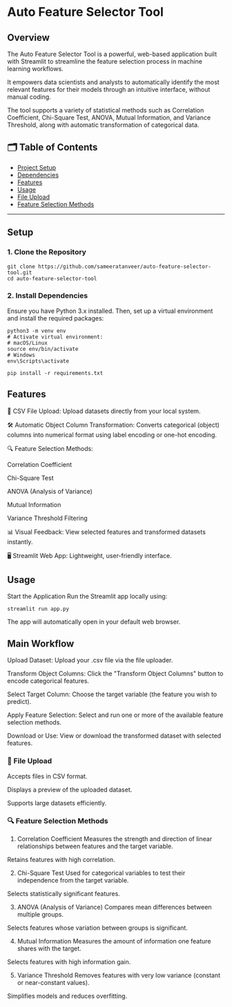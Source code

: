 # Auto Feature Selector Tool

## Overview
The Auto Feature Selector Tool is a powerful, web-based application built with Streamlit to streamline the feature selection process in machine learning workflows.

It empowers data scientists and analysts to automatically identify the most relevant features for their models through an intuitive interface, without manual coding.

The tool supports a variety of statistical methods such as Correlation Coefficient, Chi-Square Test, ANOVA, Mutual Information, and Variance Threshold, along with automatic transformation of categorical data.

## 🗂️ Table of Contents
- [Project Setup](#-setup)
- [Dependencies](#-dependencies)
- [Features](#-features)
- [Usage](#-usage)
- [File Upload](#-file-upload)
- [Feature Selection Methods](#-feature-selection-methods)

---


## Setup <a name="setup"></a>
### 1. Clone the Repository
```
git clone https://github.com/sameeratanveer/auto-feature-selector-tool.git
cd auto-feature-selector-tool
```
### 2. Install Dependencies <a name="dependencies"></a>
Ensure you have Python 3.x installed. Then, set up a virtual environment and install the required packages:
```
python3 -m venv env
# Activate virtual environment:
# macOS/Linux
source env/bin/activate
# Windows
env\Scripts\activate

pip install -r requirements.txt

```

## Features <a name="features"></a>
📂 CSV File Upload: Upload datasets directly from your local system.

🛠️ Automatic Object Column Transformation: Converts categorical (object) columns into numerical format using label encoding or one-hot encoding.

🔍 Feature Selection Methods:

Correlation Coefficient

Chi-Square Test

ANOVA (Analysis of Variance)

Mutual Information

Variance Threshold Filtering

📊 Visual Feedback: View selected features and transformed datasets instantly.

🖥️ Streamlit Web App: Lightweight, user-friendly interface.

## Usage <a name="usage"></a>
Start the Application
Run the Streamlit app locally using:
```
streamlit run app.py
```
The app will automatically open in your default web browser.

## Main Workflow
Upload Dataset:
Upload your .csv file via the file uploader.

Transform Object Columns:
Click the "Transform Object Columns" button to encode categorical features.

Select Target Column:
Choose the target variable (the feature you wish to predict).

Apply Feature Selection:
Select and run one or more of the available feature selection methods.

Download or Use:
View or download the transformed dataset with selected features.

### 📂 File Upload <a name="file-upload"></a>
Accepts files in CSV format.

Displays a preview of the uploaded dataset.

Supports large datasets efficiently.

### 🔍 Feature Selection Methods <a name="feature-selection-methods"></a>
1. Correlation Coefficient
Measures the strength and direction of linear relationships between features and the target variable.

Retains features with high correlation.

2. Chi-Square Test
Used for categorical variables to test their independence from the target variable.

Selects statistically significant features.

3. ANOVA (Analysis of Variance)
Compares mean differences between multiple groups.

Selects features whose variation between groups is significant.

4. Mutual Information
Measures the amount of information one feature shares with the target.

Selects features with high information gain.

5. Variance Threshold
Removes features with very low variance (constant or near-constant values).

Simplifies models and reduces overfitting.
